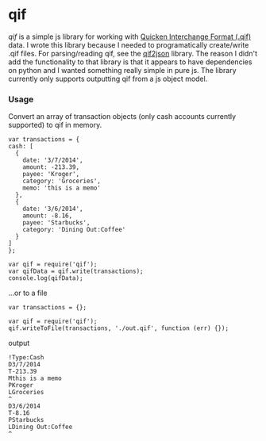 qif
===

*qif* is a simple js library for working with [Quicken Interchange Format (.qif)](http://en.wikipedia.org/wiki/Quicken_Interchange_Format) data.  I wrote this library because I needed to programatically create/write .qif files. For parsing/reading qif, see the [qif2json](https://www.npmjs.org/package/qif2json) library.  The reason I didn't add the functionality to that library is that it appears to have dependencies on python and I wanted something really simple in pure js.  The library currently only supports outputting qif from a js object model.


### Usage

Convert an array of transaction objects (only cash accounts currently supported) to qif in memory. 
	
	var transactions = {
    cash: [
      {
        date: '3/7/2014',
        amount: -213.39,
        payee: 'Kroger',        
        category: 'Groceries',
        memo: 'this is a memo'
      }, 
      {
        date: '3/6/2014',
        amount: -8.16,
        payee: 'Starbucks',
        category: 'Dining Out:Coffee'
      }      
    ]
	};

	var qif = require('qif');
	var qifData = qif.write(transactions);
    console.log(qifData);

...or to a file

	var transactions = {};

	var qif = require('qif');	
	qif.writeToFile(transactions, './out.qif', function (err) {});


output
    
    !Type:Cash
    D3/7/2014
    T-213.39
    Mthis is a memo
    PKroger
    LGroceries
    ^
    D3/6/2014
    T-8.16
    PStarbucks
    LDining Out:Coffee
    ^